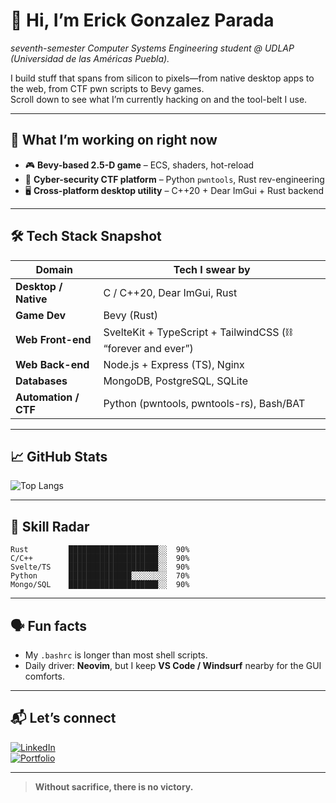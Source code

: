 # 👋 Hi, I’m **Erick Gonzalez Parada**  
_seventh-semester Computer Systems Engineering student @ UDLAP (Universidad de las Américas Puebla)._

I build stuff that spans from silicon to pixels—from native desktop apps to the web, from CTF pwn scripts to Bevy games.  
Scroll down to see what I’m currently hacking on and the tool-belt I use.

---

## 🚀 What I’m working on right now
- 🎮 **Bevy-based 2.5-D game** – ECS, shaders, hot-reload  
- 🧪 **Cyber-security CTF platform** – Python `pwntools`, Rust rev-engineering  
- 🖥️ **Cross-platform desktop utility** – C++20 + Dear ImGui + Rust backend  

---

## 🛠️ Tech Stack Snapshot

| Domain | Tech I swear by |
|---|---|
| **Desktop / Native** | C / C++20, Dear ImGui, Rust |
| **Game Dev** | Bevy (Rust) |
| **Web Front-end** | SvelteKit + TypeScript + TailwindCSS (⛓️ “forever and ever”) |
| **Web Back-end** | Node.js + Express (TS), Nginx |
| **Databases** | MongoDB, PostgreSQL, SQLite |
| **Automation / CTF** | Python (pwntools, pwntools-rs), Bash/BAT |

---

## 📈 GitHub Stats

![Top Langs](https://github-readme-stats.vercel.app/api/top-langs/?username=HugeErick&hide_progress=true)

---

## 🎯 Skill Radar

```
Rust         ████████████████████░░  90%
C/C++        ████████████████████░░  90%
Svelte/TS    ████████████████████░░  90%
Python       ██████████████░░░░░░░░  70%
Mongo/SQL    ████████████████████░░  90%
```

---

## 🗣️ Fun facts
- My `.bashrc` is longer than most shell scripts.  
- Daily driver: **Neovim**, but I keep **VS Code / Windsurf** nearby for the GUI comforts.

---

## 📬 Let’s connect
[![LinkedIn](https://img.shields.io/badge/LinkedIn-0077B5?style=flat&logo=linkedin&logoColor=white)](https://linkedin.com/in/erick-gonzalez-810883335)  
[![Portfolio](https://img.shields.io/badge/Portfolio-00c4a7?style=flat&logo=vercel&logoColor=white)](https://unwanted-portafolio.vercel.app/)  

---

> **Without sacrifice, there is no victory.**
